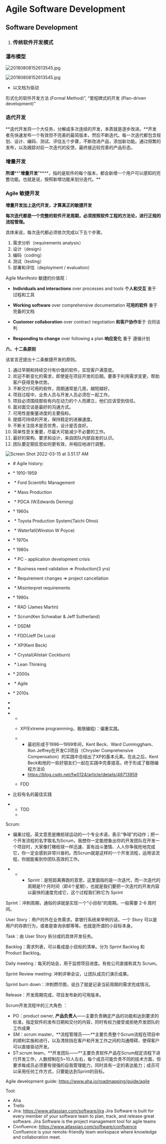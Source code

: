 # Agile Software Development

## Software Development

1. ### 传统软件开发模式

### 瀑布模型

![20180808152613545.jpg](blob:file:///72a72872-fbcc-484b-bb5f-5ad26fcbd73e)

![20180808152613545.jpg](blob:file:///2b28e7ac-738c-4f96-b3fa-06b9331feef8)

- 以文档为驱动

形式化的软件开发方法 (Formal Method)”, “里程碑式的开发 (Plan-driven development)”

### 迭代开发

**迭代开发将一个大任务，分解成多次连续的开发，本质就是逐步改进。**开发者先快速发布一个有效但不完美的最简版本，然后不断迭代。每一次迭代都包含规划、设计、编码、测试、评估五个步骤，不断改进产品，添加新功能。通过频繁的发布，以及跟踪对前一次迭代的反馈，最终接近较完善的产品形态。

### 增量开发

**所谓****"****增量开发****"****，指的是软件的每个版本，都会新增一个用户可以感知的完整功能。也就是说，按照新增功能来划分迭代。**

### Agile **敏捷开发**

**增量开发加上迭代开发，才算真正的敏捷开发**

**每次迭代都是一个完整的软件开发周期，必须按照软件工程的方法论，进行正规的流程管理。**

具体来说，每次迭代都必须依次完成以下五个步骤。

1. 需求分析（requirements analysis）
2. 设计（design）
3. 编码（coding）
4. 测试（testing）
5. 部署和评估（deployment / evaluation）



Agile Manifesto 敏捷的价值观：

* **Individuals and interactions** over processes and tools   **个人和交互** 重于 过程和工具

* **Working software** over comprehensive documentation  **可用的软件** 重于 完备的文档  

* **Customer collaboration** over contract negotiation  **和客户协作**重于 合同谈判

* **Responding to change** over following a plan  **响应变化** 重于 遵循计划

 

**六、十二条原则**

该宣言还提出十二条敏捷开发的原则。

1. 通过早期和持续交付有价值的软件，实现客户满意度。
2. 欢迎不断变化的需求，即使是在项目开发的后期。要善于利用需求变更，帮助客户获得竞争优势。
3. 不断交付可用的软件，周期通常是几周，越短越好。
4. 项目过程中，业务人员与开发人员必须在一起工作。
5. 项目必须围绕那些有内在动力的个人而建立，他们应该受到信任。
6. 面对面交谈是最好的沟通方式。
7. 可用性是衡量进度的主要指标。
8. 提倡可持续的开发，保持稳定的进展速度。
9. 不断关注技术是否优秀，设计是否良好。
10. 简单性至关重要，尽最大可能减少不必要的工作。
11. 最好的架构、要求和设计，来自团队内部自发的认识。
12. 团队要定期反思如何更有效，并相应地进行调整。

![Screen Shot 2022-03-15 at 3.51.17 AM](/Users/guomingxia/Documents/workspace/Computer-Science/docs/Project_Management/assets/agile.png)

- \# Agile history:

- \* 1910-1959

- ​	* Ford Scientific Management

- ​	* Mass Production

- ​	* PDCA (W.Edwards Deming)

- \* 1960s

- ​	* Toyota Production System(Taichi Ohno)

- ​	* Waterfall(Winston W Poyce)

- \* 1970s

- \* 1980s

- ​	* PC - application development crisis

- ​		* Business need validation => Production(3 yrs)

- ​		* Requirement changes => project cancellation

- ​		* Misinterpret requirements

- \* 1990s

- ​	* RAD (James Martin)

- ​	* Scrum(Ken Schwabar & Jeff Sutherland)

- ​	* DSDM

- ​	* FDD(Jeff De Luca)

- ​	* XP(Kent Beck)

- ​	* Crystal(Alistair Cockburn)

- ​	* Lean Thinking

- \* 2000s

- ​	* Agile

- \* 2010s

- 

- 

- - 

  - XP(Extreme programming，极限编程)：偏重实践。

  - - 最初形成于1996—1999年间，Kent Beck、Ward Cunninggham、Ron Jeffrey在开发C3项目（Chrysler Comprehensive Compensation）的实践中总结出了XP的基本元素。在此之后，Kent Beck和他的一些好朋友们一起在实践中完善提高，终于形成了极限编程方法论
    - https://blog.csdn.net/fw0124/article/details/48713959

  - FDD



- 比较有名的最佳实践

- - TDD
  - 





Scrum:

- 偏重过程。英文意思是橄榄球运动的一个专业术语，表示“争球”的动作；把一个开发流程的名字取名为Scrum，我想你一定能想象出你的开发团队在开发一个项目时，大家像打橄榄球一样迅速、富有战斗激情、人人你争我抢地完成它，你一定会感到非常兴奋的。而Scrum就是这样的一个开发流程，运用该流程，你就能看到你团队高效的工作。

- - - Sprint：是短距离赛跑的意思，这里面指的是一次迭代，而一次迭代的周期是1个月时间（即4个星期），也就是我们要把一次迭代的开发内容以最快的速度完成它，这个过程我们称它为 Sprint

Sprint：冲刺周期，通俗的讲就是实现一个“小目标”的周期。一般需要 2-6 周时间。

User Story：用户的外在业务需求。拿银行系统来举例的话，一个 Story 可以是用户的存款行为，或者是查询余额等等。也就是所谓的小目标本身。

Task：由 User Story 拆分成的具体开发任务。

Backlog：需求列表，可以看成是小目标的清单。分为 Sprint Backlog 和 Product Backlog。

Daily meeting：每天的站会，用于监控项目进度。有些公司直接称其为 Scrum。

Sprint Review meeting: 冲刺评审会议，让团队成员们演示成果。

Sprint burn down：冲刺燃尽图，说白了就是记录当前周期的需求完成情况。

Release：开发周期完成，项目发布新的可用版本。

Scrum开发流程中的三大角色 ：

- PO：product owner, **产品负责人**——主要负责确定产品的功能和达到要求的标准，指定软件的发布日期和交付的内容，同时有权力接受或拒绝开发团队的工作成果
- SM：scrum master，**流程管理员——**主要负责整个Scrum流程在项目中的顺利实施和进行，以及清除挡在客户和开发工作之间的沟通障碍，使得客户可以直接驱动开发。
- ST:scrum team，**开发团队——**主要负责软件产品在Scrum规定流程下进行开发工作，人数控制在5~10人左右，每个成员可能负责不同的技术方面，但要求每成员必须要有很强的自我管理能力，同时具有一定的表达能力；成员可以采用任何工作方式，只要能达到Sprint的目标。





Agile development guide: https://www.aha.io/roadmapping/guide/agile



Tool:

* Aha
* Trello
* Jira: https://www.atlassian.com/software/jira  Jira Software is built for every member of your software team to plan, track, and release great software. Jira Software is the project management tool for agile teams
* Confluence: https://www.atlassian.com/software/confluence  Confluence is your remote-friendly team workspace where knowledge and collaboration meet.